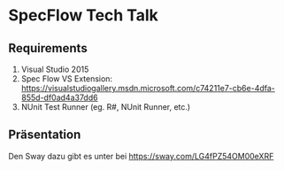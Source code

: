 SpecFlow Tech Talk
==================

Requirements
------------

1. Visual Studio 2015
1. Spec Flow VS Extension: https://visualstudiogallery.msdn.microsoft.com/c74211e7-cb6e-4dfa-855d-df0ad4a37dd6
1. NUnit Test Runner (eg. R#, NUnit Runner, etc.)

Präsentation
------------

Den Sway dazu gibt es unter bei https://sway.com/LG4fPZ54OM00eXRF
